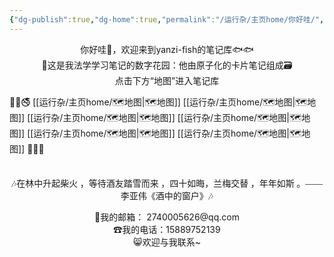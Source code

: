 ```yaml
---
{"dg-publish":true,"dg-home":true,"permalink":"/运行杂/主页home/你好哇/","tags":["gardenEntry"],"dgPassFrontmatter":true,"noteIcon":"","created":"2024-09-11T11:30:44.177+08:00","updated":"2024-10-18T23:20:37.473+08:00"}
---
```


<center>你好哇👋，欢迎来到yanzi-fish的笔记库🐟🐟</center>

<center>🏡这是我法学学习笔记的数字花园：他由原子化的卡片笔记组成🗃</center>

<center>点击下方“地图”进入笔记库</center>

🔞🚳🚭            [[运行杂/主页home/🗺地图\|🗺地图]]                   [[运行杂/主页home/🗺地图\|🗺地图]]                        [[运行杂/主页home/🗺地图\|🗺地图]]                          [[运行杂/主页home/🗺地图\|🗺地图]]                             [[运行杂/主页home/🗺地图\|🗺地图]]                              [[运行杂/主页home/🗺地图\|🗺地图]]       🚯📵🚷
<p><span><div style="padding-top: 1.5em; font-family: kaiti; text-align: center;">🎶在林中升起柴火 ，等待酒友踏雪而来 ，四十如晦，兰梅交替 ，年年如斯 。——李亚伟《酒中的窗户》🎶</div></span></p>

<center>📮我的邮箱： 2740005626@qq.com</center>
<center>☎我的电话：15889752139</center>
<center>😸欢迎与我联系~</center>

